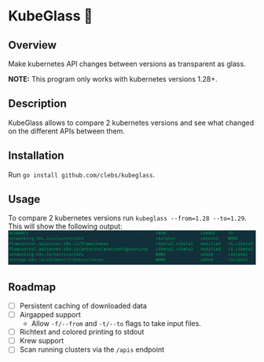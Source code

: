 # KubeGlass 🔮

## Overview
Make kubernetes API changes between versions as transparent as glass.

**NOTE:** This program only works with kubernetes versions 1.28+.

## Description
KubeGlass allows to compare 2 kubernetes versions and see what changed on the different APIs between them.

## Installation
Run `go install github.com/clebs/kubeglass`.

## Usage
To compare 2 kubernetes versions run `kubeglass --from=1.28 --to=1.29`. This will show the following output:
![kubeglass output](./assets/kubeglass-sample.png)

## Roadmap
- [ ] Persistent caching of downloaded data
- [ ] Airgapped support
    - Allow `-f/--from` and `-t/--to` flags to take input files.
- [ ] Richtext and colored printing to stdout
- [ ] Krew support
- [ ] Scan running clusters via the `/apis` endpoint
